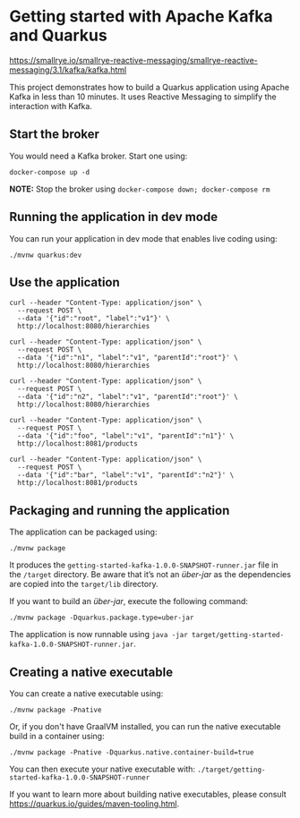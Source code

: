 # Getting started with Apache Kafka and Quarkus

https://smallrye.io/smallrye-reactive-messaging/smallrye-reactive-messaging/3.1/kafka/kafka.html

This project demonstrates how to build a Quarkus application using Apache Kafka in less than 10 minutes.
It uses Reactive Messaging to simplify the interaction with Kafka.

## Start the broker

You would need a Kafka broker.
Start one using:

```shell script
docker-compose up -d
```

**NOTE:** Stop the broker using `docker-compose down; docker-compose rm`

## Running the application in dev mode

You can run your application in dev mode that enables live coding using:
```shell script
./mvnw quarkus:dev
```

## Use the application

```shell script
curl --header "Content-Type: application/json" \
  --request POST \
  --data '{"id":"root", "label":"v1"}' \
  http://localhost:8080/hierarchies

curl --header "Content-Type: application/json" \
  --request POST \
  --data '{"id":"n1", "label":"v1", "parentId":"root"}' \
  http://localhost:8080/hierarchies

curl --header "Content-Type: application/json" \
  --request POST \
  --data '{"id":"n2", "label":"v1", "parentId":"root"}' \
  http://localhost:8080/hierarchies

curl --header "Content-Type: application/json" \
  --request POST \
  --data '{"id":"foo", "label":"v1", "parentId":"n1"}' \
  http://localhost:8081/products

curl --header "Content-Type: application/json" \
  --request POST \
  --data '{"id":"bar", "label":"v1", "parentId":"n2"}' \
  http://localhost:8081/products
```

## Packaging and running the application

The application can be packaged using:
```shell script
./mvnw package
```
It produces the `getting-started-kafka-1.0.0-SNAPSHOT-runner.jar` file in the `/target` directory.
Be aware that it’s not an _über-jar_ as the dependencies are copied into the `target/lib` directory.

If you want to build an _über-jar_, execute the following command:
```shell script
./mvnw package -Dquarkus.package.type=uber-jar
```

The application is now runnable using `java -jar target/getting-started-kafka-1.0.0-SNAPSHOT-runner.jar`.

## Creating a native executable

You can create a native executable using:
```shell script
./mvnw package -Pnative
```

Or, if you don't have GraalVM installed, you can run the native executable build in a container using:
```shell script
./mvnw package -Pnative -Dquarkus.native.container-build=true
```

You can then execute your native executable with: `./target/getting-started-kafka-1.0.0-SNAPSHOT-runner`

If you want to learn more about building native executables, please consult https://quarkus.io/guides/maven-tooling.html.
